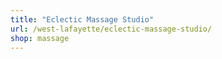 ```yaml
---
title: "Eclectic Massage Studio"
url: /west-lafayette/eclectic-massage-studio/
shop: massage
---
```

